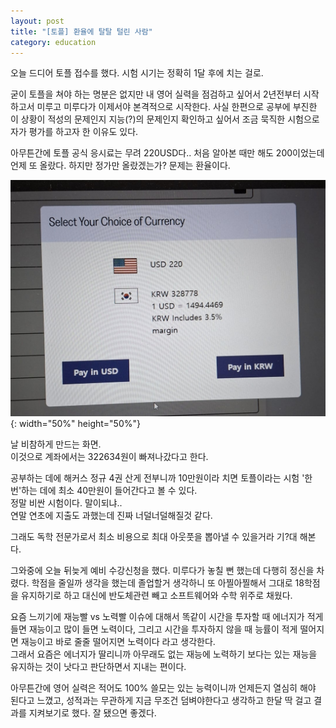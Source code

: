 ```yaml
---
layout: post
title: "[토플] 환율에 탈탈 털린 사람"
category: education
---
```


오늘 드디어 토플 접수를 했다. 시험 시기는 정확히 1달 후에 치는 걸로.

굳이 토플을 쳐야 하는 명분은 없지만 내 영어 실력을 점검하고 싶어서 2년전부터 시작하고서 미루고 미루다가 이제서야 본격적으로 시작한다.
사실 한편으로 공부에 부진한 이 상황이 적성의 문제인지 지능(?)의 문제인지 확인하고 싶어서
조금 묵직한 시험으로 자가 평가를 하고자 한 이유도 있다.

아무튼간에 토플 공식 응시료는 무려 220USD다.. 처음 알아본 때만 해도 200이었는데 언제 또 올랐다.
하지만 정가만 올랐겠는가? 문제는 환율이다.

![toeflfee.jpg](/assets/img/toeflfee.jpg){: width="50%" height="50%"}

날 비참하게 만드는 화면.  
이것으로 계좌에서는 322634원이 빠져나갔다고 한다.

공부하는 데에 해커스 정규 4권 산게 전부니까 10만원이라 치면 
토플이라는 시험 '한번'하는 데에 최소 40만원이 들어간다고 볼 수 있다.  
정말 비싼 시험이다. 말이되냐..  
연말 연초에 지출도 과했는데 진짜 너덜너덜해질것 같다.

그래도 독학 전문가로서 최소 비용으로 최대 아웃풋을 뽑아낼 수 있을거라 기?대 해본다.

그와중에 오늘 뒤늦게 예비 수강신청을 했다. 미루다가 놓칠 뻔 했는데 다행히 정신을 차렸다.
학점을 줄일까 생각을 했는데 졸업할거 생각하니 또 아찔아찔해서 그대로 18학점을 유지하기로 하고
대신에 반도체관련 빼고 소프트웨어와 수학 위주로 채웠다.

요즘 느끼기에 재능빨 vs 노력빨 이슈에 대해서 똑같이 시간을 투자할 때 에너지가 적게 들면 재능이고 많이 들면 노력이다,
그리고 시간을 투자하지 않을 때 능률이 적게 떨어지면 재능이고 바로 줄줄 떨어지면 노력이다 라고 생각한다.  
그래서 요즘은 에너지가 딸리니까 아무래도 없는 재능에 노력하기 보다는 있는 재능을 유지하는 것이 낫다고 판단하면서 지내는 편이다.

아무튼간에 영어 실력은 적어도 100% 쓸모는 있는 능력이니까 언제든지 열심히 해야 된다고 느꼈고,
성적과는 무관하게 지금 무조건 덤벼야한다고 생각하고 한달 딱 걸고 결과를 지켜보기로 했다. 잘 됐으면 좋겠다.
